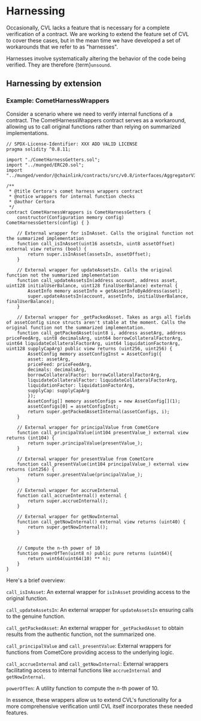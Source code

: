 # Harnessing

Occasionally, CVL lacks a feature that is necessary for a complete verification
of a contract.  We are working to extend the feature set of CVL to cover these
cases, but in the mean time we have developed a set of workarounds that we
refer to as "harnesses".

Harnesses involve systematically altering the behavior of the code being
verified.  They are therefore {term}`unsound`.

## Harnessing by extension

### Example: CometHarnessWrappers

Consider a scenario where we need to verify internal functions of a contract. The CometHarnessWrappers contract serves as a workaround, allowing us to call original functions rather than relying on summarized implementations. 


```solidity
// SPDX-License-Identifier: XXX ADD VALID LICENSE
pragma solidity ^0.8.11;

import "./CometHarnessGetters.sol";
import "../munged/ERC20.sol";
import "../munged/vendor/@chainlink/contracts/src/v0.8/interfaces/AggregatorV3Interface.sol";

/**
 * @title Certora's comet harness wrappers contract
 * @notice wrappers for internal function checks
 * @author Certora
 */
contract CometHarnessWrappers is CometHarnessGetters {
    constructor(Configuration memory config) CometHarnessGetters(config) { }

    // External wrapper for isInAsset. Calls the original function not the summarized implementation
    function call_isInAsset(uint16 assetsIn, uint8 assetOffset) external view returns (bool) {
        return super.isInAsset(assetsIn, assetOffset);
    }

    // External wrapper for updateAssetsIn. Calls the original function not the summarized implementation
    function call_updateAssetsIn(address account, address asset, uint128 initialUserBalance, uint128 finalUserBalance) external {
        AssetInfo memory assetInfo = getAssetInfoByAddress(asset);
        super.updateAssetsIn(account, assetInfo, initialUserBalance, finalUserBalance);
    }

    // External wrapper for _getPackedAsset. Takes as args all fields of assetConfig since structs aren't stable at the moment. Calls the original function not the summarized implementation.
    function call_getPackedAsset(uint8 i, address assetArg, address priceFeedArg, uint8 decimalsArg, uint64 borrowCollateralFactorArg, uint64 liquidateCollateralFactorArg, uint64 liquidationFactorArg, uint128 supplyCapArg) public view returns (uint256, uint256) {
        AssetConfig memory assetConfigInst = AssetConfig({        
        asset: assetArg,
        priceFeed: priceFeedArg,
        decimals: decimalsArg,
        borrowCollateralFactor: borrowCollateralFactorArg,
        liquidateCollateralFactor: liquidateCollateralFactorArg,
        liquidationFactor: liquidationFactorArg,
        supplyCap: supplyCapArg
        });
        AssetConfig[] memory assetConfigs = new AssetConfig[](1);
        assetConfigs[0] = assetConfigInst;
        return super.getPackedAssetInternal(assetConfigs, i);
    }

    // External wrapper for principalValue from CometCore
    function call_principalValue(int104 presentValue_) external view returns (int104) {
        return super.principalValue(presentValue_);
    }

    // External wrapper for presentValue from CometCore
    function call_presentValue(int104 principalValue_) external view returns (int256) {
        return super.presentValue(principalValue_);
    }

    // External wrapper for accrueInternal
    function call_accrueInternal() external {
        return super.accrueInternal();
    }

    // External wrapper for getNowInternal
    function call_getNowInternal() external view returns (uint40) {
        return super.getNowInternal();
    }


    // Compute the n-th power of 10
    function powerOfTen(uint8 n) public pure returns (uint64){
        return uint64(uint64(10) ** n);
    }
}
```

Here's a brief overview:

`call_isInAsset`: An external wrapper for `isInAsset` providing access to the original function.

`call_updateAssetsIn`: An external wrapper for `updateAssetsIn` ensuring calls to the genuine function.

`call_getPackedAsset`: An external wrapper for `_getPackedAsset` to obtain results from the authentic function, not the summarized one.

`call_principalValue` and `call_presentValue`: External wrappers for functions from CometCore providing access to the underlying logic.

`call_accrueInternal` and `call_getNowInternal`: External wrappers facilitating access to internal functions like `accrueInternal` and `getNowInternal`.

`powerOfTen`: A utility function to compute the n-th power of 10.

In essence, these wrappers allow us to extend CVL's functionality for a more comprehensive verification until CVL itself incorporates these needed features.